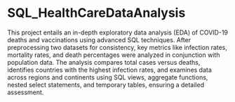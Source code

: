 # SQL_HealthCareDataAnalysis

This project entails an in-depth exploratory data analysis (EDA) of COVID-19 deaths and vaccinations using advanced SQL techniques. After preprocessing two datasets for consistency, key metrics like infection rates, mortality rates, and death percentages were analyzed in conjunction with population data. The analysis compares total cases versus deaths, identifies countries with the highest infection rates, and examines data across regions and continents using SQL views, aggregate functions, nested select statements, and temporary tables, ensuring a detailed assessment.
